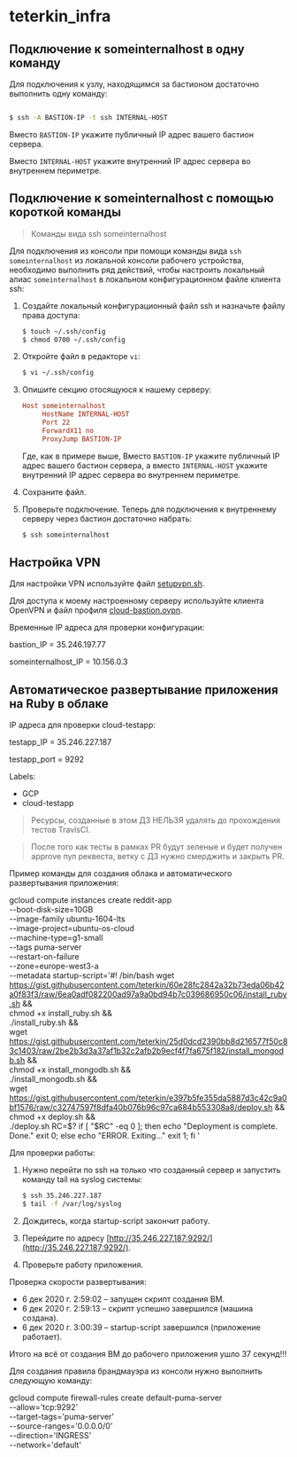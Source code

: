# teterkin_infra

## Подключение к someinternalhost в одну команду

Для подключения к узлу, находящимся за бастионом достаточно выполнить одну
команду:

```bash

$ ssh -A BASTION-IP -t ssh INTERNAL-HOST

```

Вместо `BASTION-IP` укажите публичный IP адрес вашего бастион сервера.

Вместо `INTERNAL-HOST` укажите внутренний IP адрес сервера во внутреннем
периметре.

## Подключение к someinternalhost с помощью короткой команды

> Команды вида ssh someinternalhost

Для подключения из консоли при помощи команды вида `ssh someinternalhost` из
локальной консоли рабочего устройства, необходимо выполнить ряд действий, чтобы
настроить локальный алиас `someinternalhost` в локальном конфигурационном файле
клиента ssh:

1. Создайте локальный конфигурационный файл ssh и назначьте файлу права доступа:

   ```bash
   $ touch ~/.ssh/config
   $ chmod 0700 ~/.ssh/config
   ```

1. Откройте файл в редакторе `vi`:

   ```bash
   $ vi ~/.ssh/config
   ```

1. Опишите секцию отосящуюся к нашему серверу:

   ```ini
   Host someinternalhost
        HostName INTERNAL-HOST
        Port 22
        ForwardX11 no
        ProxyJump BASTION-IP
   ```
  
   Где, как в примере выше, Вместо `BASTION-IP` укажите публичный IP адрес
   вашего бастион сервера, а вместо `INTERNAL-HOST` укажите внутренний IP адрес
   сервера во внутреннем периметре.

1. Сохраните файл.
1. Проверьте подключение. Теперь для подключения к внутреннему серверу через
   бастион достаточно набрать:

   ```bash
   $ ssh someinternalhost
   ```

## Настройка VPN

Для настройки VPN используйте файл [setupvpn.sh](./setupvpn.sh).

Для доступа к моему настроенному серверу используйте клиента OpenVPN и файл
профиля [cloud-bastion.ovpn](./cloud-bastion.ovpn).

Временные IP адреса для проверки конфигурации:

bastion_IP = 35.246.197.77

someinternalhost_IP = 10.156.0.3

## Автоматическое развертывание приложения на Ruby в облаке

IP адреса для проверки cloud-testapp:

testapp_IP = 35.246.227.187

testapp_port = 9292

Labels:

- GCP
- cloud-testapp

> Ресурсы, созданные в этом ДЗ НЕЛЬЗЯ удалять до прохождения тестов TravisCI.

> После того как тесты в рамках PR будут зеленые и будет получен approve пул
> реквеста, ветку с ДЗ нужно смерджить и закрыть PR.

Пример команды для создания облака и автоматического развертывания приложения:

gcloud compute instances create reddit-app\
  --boot-disk-size=10GB \
  --image-family ubuntu-1604-lts \
  --image-project=ubuntu-os-cloud \
  --machine-type=g1-small \
  --tags puma-server \
  --restart-on-failure \
  --zone=europe-west3-a \
  --metadata startup-script='#! /bin/bash
  wget https://gist.githubusercontent.com/teterkin/60e28fc2842a32b73eda06b42a0f83f3/raw/6ea0adf082200ad97a9a0bd94b7c039686950c06/install_ruby.sh && \
  chmod +x install_ruby.sh && \
  ./install_ruby.sh && \
  wget https://gist.githubusercontent.com/teterkin/25d0dcd2390bb8d216577f50c83c1403/raw/2be2b3d3a37af1b32c2afb2b9ecf4f7fa675f182/install_mongodb.sh && \
  chmod +x install_mongodb.sh && \
  ./install_mongodb.sh && \
  wget https://gist.githubusercontent.com/teterkin/e397b5fe355da5887d3c42c9a0bf1576/raw/c32747597f8dfa40b076b96c97ca684b553308a8/deploy.sh && \
  chmod +x deploy.sh && \
  ./deploy.sh
  RC=$?
  if [ "$RC" -eq 0 ]; then
    echo "Deployment is complete. Done."
    exit 0;
  else
    echo "ERROR. Exiting..."
    exit 1;
  fi
  '

Для проверки работы:

1. Нужно перейти по ssh на только что созданный сервер и запустить команду tail
   на syslog системы:

   ```bash
   $ ssh 35.246.227.187
   $ tail -f /var/log/syslog
   ```
2. Дождитесь, когда startup-script закончит работу.
3. Перейдите по адресу [http://35.246.227.187:9292/](http://35.246.227.187:9292/).
4. Проверьте работу приложения.

Проверка скорости развертывания:

- 6 дек 2020 г.  2:59:02 – запущен скрипт создания ВМ.
- 6 дек 2020 г.  2:59:13 – скрипт успешно завершился (машина создана).
- 6 дек 2020 г.  3:00:39 – startup-script завершился (приложение работает).

Итого на всё от создания ВМ до рабочего приложения ушло 37 секунд!!!

Для создания правила брандмауэра из консоли нужно выполнить следующую команду:

gcloud compute firewall-rules create default-puma-server \
  --allow='tcp:9292' \
  --target-tags='puma-server' \
  --source-ranges='0.0.0.0/0' \
  --direction='INGRESS' \
  --network='default'
